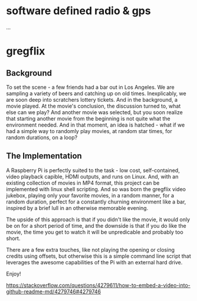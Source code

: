 # software defined radio & gps

...


# gregflix

## Background 

To set the scene - a few friends had a bar out in Los Angeles. We are sampling a variety of beers and catching up on old times. Inexplicably, we are soon deep into scratchers lottery tickets. And in the background, a movie played. At the movie's conclusion, the discussion turned to, what else can we play? And another movie was selected, but you soon realize that starting another movie from the beginning is not quite what the environment needed. And in that moment, an idea is hatched - what if we had a simple way to randomly play movies, at random star times, for random durations, on a loop? 

## The Implementation

A Raspberry Pi is perfectly suited to the task - low cost, self-contained, video playback capible, HDMI outputs, and runs on Linux. And, with an existing collection of movies in MP4 format, this project can be implemented with linux shell scripting. And so was born the gregflix  video jukebox, playing only your favorite movies, in a random manner, for a random duration, perfect for a constantly churning environment like a bar, inspired by a brief lull in an otherwise memorable evening.

The upside of this approach is that if you didn't like the movie, it would only be on for a short period of time, and the downside is that if you do like the movie, the time you get to watch it will be unpredicable and probably too short. 

There are a few extra touches, like not playing the opening or closing credits using offsets, but otherwise this is a simple command line script that leverages the awesome capabilities of the Pi with an external hard drive. 

Enjoy!

https://stackoverflow.com/questions/4279611/how-to-embed-a-video-into-github-readme-md/4279746#4279746

